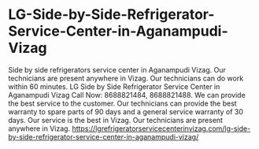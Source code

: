 # LG-Side-by-Side-Refrigerator-Service-Center-in-Aganampudi-Vizag
Side by side refrigerators service center in Aganampudi Vizag. Our technicians are present anywhere in Vizag. Our technicians can do work within 60 minutes. LG Side by Side Refrigerator Service Center in Aganampudi Vizag Call Now: 8688821484, 8688821488. We can provide the best service to the customer. Our technicians can provide the best warranty to spare parts of 90 days and a general service warranty of 30 days. Our service is the best in Vizag. Our technicians are present anywhere in Vizag.  https://lgrefrigeratorservicecenterinvizag.com/lg-side-by-side-refrigerator-service-center-in-aganampudi-vizag/

